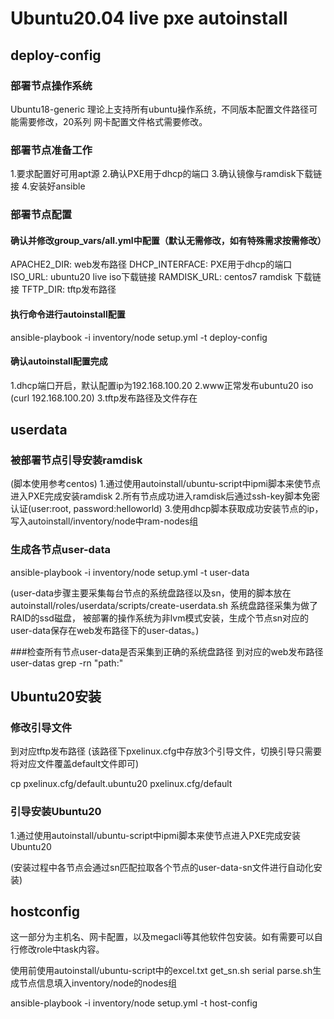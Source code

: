 # Ubuntu20.04 live pxe autoinstall


## deploy-config

### 部署节点操作系统
Ubuntu18-generic
理论上支持所有ubuntu操作系统，不同版本配置文件路径可能需要修改，20系列
网卡配置文件格式需要修改。

### 部署节点准备工作
1.要求配置好可用apt源
2.确认PXE用于dhcp的端口
3.确认镜像与ramdisk下载链接
4.安装好ansible

### 部署节点配置
#### 确认并修改group_vars/all.yml中配置（默认无需修改，如有特殊需求按需修改）

APACHE2_DIR: web发布路径
DHCP_INTERFACE: PXE用于dhcp的端口
ISO_URL: ubuntu20 live iso下载链接
RAMDISK_URL: centos7 ramdisk 下载链接
TFTP_DIR: tftp发布路径

#### 执行命令进行autoinstall配置
ansible-playbook -i inventory/node setup.yml -t deploy-config

#### 确认autoinstall配置完成
1.dhcp端口开启，默认配置ip为192.168.100.20
2.www正常发布ubuntu20 iso (curl 192.168.100.20)
3.tftp发布路径及文件存在


## userdata

### 被部署节点引导安装ramdisk
(脚本使用参考centos)
1.通过使用autoinstall/ubuntu-script中ipmi脚本来使节点进入PXE完成安装ramdisk
2.所有节点成功进入ramdisk后通过ssh-key脚本免密认证(user:root, password:helloworld)
3.使用dhcp脚本获取成功安装节点的ip，写入autoinstall/inventory/node中ram-nodes组

### 生成各节点user-data
ansible-playbook -i inventory/node setup.yml -t user-data

(user-data步骤主要采集每台节点的系统盘路径以及sn，使用的脚本放在
autoinstall/roles/userdata/scripts/create-userdata.sh 系统盘路径采集为做了RAID的ssd磁盘，
被部署的操作系统为非lvm模式安装，生成个节点sn对应的user-data保存在web发布路径下的user-datas。)

###检查所有节点user-data是否采集到正确的系统盘路径
到对应的web发布路径user-datas
grep -rn "path:"


## Ubuntu20安装

### 修改引导文件
到对应tftp发布路径
(该路径下pxelinux.cfg中存放3个引导文件，切换引导只需要将对应文件覆盖default文件即可)

cp pxelinux.cfg/default.ubuntu20 pxelinux.cfg/default

### 引导安装Ubuntu20
1.通过使用autoinstall/ubuntu-script中ipmi脚本来使节点进入PXE完成安装Ubuntu20

(安装过程中各节点会通过sn匹配拉取各个节点的user-data-sn文件进行自动化安装)


## hostconfig
这一部分为主机名、网卡配置，以及megacli等其他软件包安装。如有需要可以自行修改role中task内容。

使用前使用autoinstall/ubuntu-script中的excel.txt get_sn.sh serial parse.sh生成节点信息填入inventory/node的nodes组

ansible-playbook -i inventory/node setup.yml -t host-config
